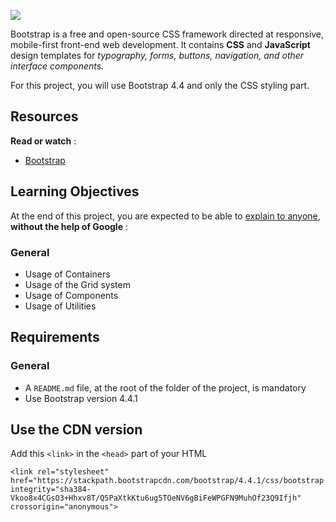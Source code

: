 ![](https://s3.eu-west-3.amazonaws.com/hbtn.intranet/uploads/medias/2020/3/81ad5d3e90751bb185d9.png?X-Amz-Algorithm=AWS4-HMAC-SHA256&X-Amz-Credential=AKIA4MYA5JM5DUTZGMZG%2F20250531%2Feu-west-3%2Fs3%2Faws4_request&X-Amz-Date=20250531T024539Z&X-Amz-Expires=86400&X-Amz-SignedHeaders=host&X-Amz-Signature=e01eaea0678bc2eb45ae44032c3cf7b7d40c2ef9953ad5f820eda2831140d530)

Bootstrap is a free and open-source CSS framework directed at responsive, mobile-first front-end web development. It contains **CSS** and **JavaScript** design templates for *typography, forms, buttons, navigation, and other interface components.*

For this project, you will use Bootstrap 4.4 and only the CSS styling part.

## Resources

 **Read or watch** :

* [Bootstrap](https://intranet.hbtn.io/rltoken/7MBV_iWLTpfrZS_VqqQ6UQ "Bootstrap")

## Learning Objectives

At the end of this project, you are expected to be able to [explain to anyone](https://intranet.hbtn.io/rltoken/NZDPLl3o6xnwSUYDtX2jog "explain to anyone"),  **without the help of Google** :

### General

* Usage of Containers
* Usage of the Grid system
* Usage of Components
* Usage of Utilities

## Requirements

### General

* A `README.md` file, at the root of the folder of the project, is mandatory
* Use Bootstrap version 4.4.1

## Use the CDN version

Add this `<link>` in the `<head>` part of your HTML

```
<link rel="stylesheet" href="https://stackpath.bootstrapcdn.com/bootstrap/4.4.1/css/bootstrap.min.css" integrity="sha384-Vkoo8x4CGsO3+Hhxv8T/Q5PaXtkKtu6ug5TOeNV6gBiFeWPGFN9MuhOf23Q9Ifjh" crossorigin="anonymous">
```
